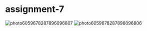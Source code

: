 # assignment-7
![photo6059678287896096807](https://user-images.githubusercontent.com/98081951/168816778-62959f65-f45f-4442-b9a6-3e498a8f58d9.jpg)
![photo6059678287896096806](https://user-images.githubusercontent.com/98081951/168816855-9eb0a9da-a427-4d4e-88bf-fb1193b01faf.jpg)
